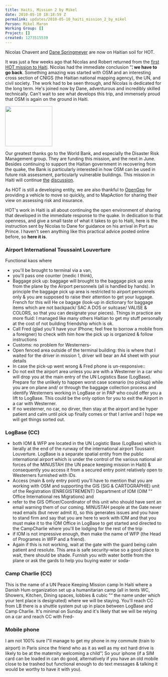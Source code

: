 ```yaml
---
title: Haiti, Mission 2 by Mikel
date: 2010-05-10 18:18:59 Z
permalink: updates/2010-05-10_haiti_mission_2_by_mikel
Person: Mikel Maron
Working Group: []
Project: []
created: 1273515539
---
```


<p>Nicolas Chavent and <a href="http://www.dbsgeo.com/">Dane Springmeyer</a> are now on Haitian soil for HOT.</p><p>It was just a few weeks ago that Nicolas and Robert returned from the <a href="http://brainoff.com/weblog/2010/03/17/1543">first HOT mission to Haiti</a>. Nicolas had the immediate conclusion "¦<strong> we have to go back</strong>. Something amazing was started with OSM and an interesting cross section of CNIGS (the Haitian national mapping agency), the UN, and civil society. The work had to be seen through, and Nicolas is dedicated for the long term. He's joined now by Dane, adventurous and incredibly skilled technically. Can't wait to see what develops this trip, and immensely proud that OSM is again on the ground in Haiti.</p><p><img src="http://brainoff.com/weblog/wp-content/uploads/2010/05/wblogo-300x257.png" alt="" style="width:150px;height:128px"></p><p>Our greatest thanks go to the World Bank, and especially the Disaster Risk Management group. They are funding this mission, and the next in June. Besides continuing to support the Haitian government in recovering from the quake, the Bank is particularly interested in how OSM can be used in future risk assessment, particularly vulnerable buildings. This mission in Haiti will continue <a href="https://twitter.com/wonderchook/status/11672335939">the</a> <a href="http://community.understandrisk.org/">discussion</a>.</p><p>As HOT is still a developing entity, we are also thankful to <a href="http://opengeo.org/">OpenGeo</a> for providing a vehicle to move so quickly, and to MapAction for sharing their view on assessing risk and insurance.</p><p>HOT's work in Haiti is all about continuing the open environment of sharing that developed in the immediate response to the quake. In dedication to that openness, and give a small taste of what it takes to go to Haiti, here is the instruction sent by Nicolas to Dane for guidance on his arrival in Port au Prince. I haven't seen anything like this practical advice posted online before, so <strong>here it is</strong>.</p><h3>Airport International Toussaint Louverture</h3><p>Functional kaos where&nbsp;</p><ul><li>you'll be brought to terminal via a van,</li><li>you'll pass one counter (medic I think),</li><li>Baggage pick up: baggage will brought to the baggage pick up area from the plane by the Airport personnels (all is handled by hands). In principle the baggage pick up area is restricted to airport personnels only &amp; you are supposed to raise their attention to get your luggage. French for this will He ce bagage (look-up in dictionary for baggage items which are not backpack/ SAC A DOS or suitcase/ VALISE &amp; COLORS, so that you can designate your pieces). Things in practice are more fluid: I managed like many others Haitian to get my stuff personally at the cost of not building friendship which is ok.</li><li>Call Fred (glad you'll have your IPhone; feel free to borrow a mobile from a foreigner) to check with him how the pick up is organized &amp; follow instructions</li><li>Customs: no problem for Westerners-</li><li>Open fenced area outside of the terminal building: this is where that I waited for the driver in mission 1, driver will bear an A4 sheet with your details</li><li>In case the pick-up went wrong &amp; Fred phone is un-responsive::</li><li>Do not exit the airport area unless you are with a Westerner in a car who will drop you at the main entry of the UN Logistics Base (LogBase). Prepare for the unlikely to happen worst case scenario (no pickup) while you are on plane and/ or through the baggage collection process and identify Westerners working in LogBase or in PAP who could offer you a lift to LogBase. This could be the only option for you to exit the Airport in a car with Westerner.</li><li>If no westerner, no car, no dirver, then stay at the airport and be hyper patient and calm until pick up finally comes or that I arrive and I hope we will get things sorted out.</li></ul><h3>LogBase (CC)</h3><ul><li>both IOM &amp; WFP are located in the UN Logistic Base (LogBase) which is lierally at the end of the runway of the international airport Toussaint Louverture. LogBase is a separate spatial entity from the public international airport which is under the control of the various national air forces of the MINUSTAH (the UN peace keeping mission in Haiti) &amp; consequently you access it from a secured entry point relatively open to Westerners furnished with IDs.</li><li>Access (main &amp; only entry point) you'll have to mention that you are working with OSM and supporting the GIS (SIG &amp; CARTOGRAPHIE) unit of the Registration (ENREGISTREMENT) Department of IOM (OIM "“ Office International res Migrations) and</li><li>refer to the GIS Officer/Coordinator of this unit who should have sent an email warning them of our coming. MINUSTAH people at the Gate never read emails (but never admit it), so this generates issues and you have to stand firm and say that you are here to work with IOM and that you must make it to the IOM Office in LogBase to get started and directed to the CampCharlie where you'll be lodging for the rest of the trip</li><li>if IOM is not impressive enough, then make the name of WFP (the Head of Programes in WFP and a friend).</li><li>Again if this is not working, wait at the gate with the guard being calm patient and resolute. This area is safe security-wise so a good place to wait, there should be shade. Furnish you with water bottle from the plane or ask the gards to help you buying water or soda-</li></ul><h3>Camp Charlie (CC)</h3><p>This is the name of a UN Peace Keeping Mission camp In Haiti where a Danish Hum organization set up a humanitarian camp (all in tents WC, Showers, Kitchen, Dining spaces, lobbies &amp; cubic "“ the name under which your tent place is designated) where we will be staying. You'll reach CC from LB there is a shuttle system put up in place between LogBase and Camp Charlie. It's minimal on Sunday and it's likely that we will be relying on a car and reach CC with Fred-</p><h3>Mobile phone</h3><p>I am not 100% sure I"ll manage to get my phone in my commute (train to airport) in Paris since the friend who as it as well as my ext hard drive is likely to be at the maternity welcoming a child"¦ So your iphone (if a SIM card can be loaded in can do good, alternatively if you have an old mobile close to be trashed but functional enough to do text messages &amp; talking it would be worthy to have it with you).</p>
